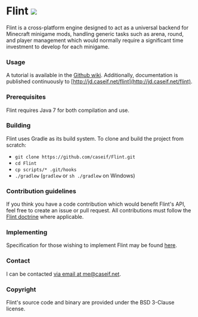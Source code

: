 # Flint [![](http://ci.caseif.net/job/Flint/branch/develop/badge/icon)](http://ci.caseif.net/job/Flint/)

Flint is a cross-platform engine designed to act as a universal backend for Minecraft minigame mods, handling generic
tasks such as arena, round, and player management which would normally require a significant time investment to develop
for each minigame.

### Usage

A tutorial is available in the [Github wiki](https://github.com/caseif/Flint/wiki/Tutorial). Additionally, documentation
is published continuously to [http://jd.caseif.net/flint](http://jd.caseif.net/flint).

### Prerequisites

Flint requires Java 7 for both compilation and use.

### Building

Flint uses Gradle as its build system. To clone and build the project from scratch:

- `git clone https://github.com/caseif/Flint.git`
- `cd Flint`
- `cp scripts/* .git/hooks`
- `./gradlew` (`gradlew` or `sh ./gradlew` on Windows)

### Contribution guidelines

If you think you have a code contribution which would benefit Flint's API, feel free to create an issue or pull request.
All contributions must follow the [Flint doctrine](https://github.com/caseif/Flint/wiki/Tutorial#doctrine) where
applicable.

### Implementing

Specification for those wishing to implement Flint may be found 
[here](https://github.com/caseif/Flint/wiki/Implementation%20Specification).

### Contact

I can be contacted [via email at me@caseif.net](mailto:me@caseif.net).

### Copyright

Flint's source code and binary are provided under the BSD 3-Clause license.
